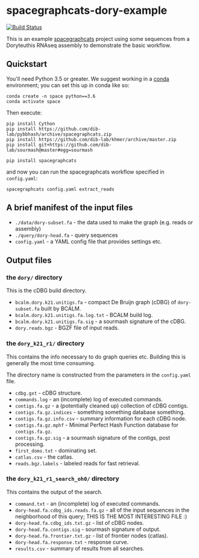 # spacegraphcats-dory-example

[![Build Status](https://travis-ci.org/spacegraphcats/spacegraphcats-dory-example.svg?branch=master)](https://travis-ci.org/spacegraphcats/spacegraphcats-dory-example)

This is an example
[spacegraphcats](https://github.com/spacegraphcats/spacegraphcats/)
project using some sequences from a Doryteuthis RNAseq assembly to
demonstrate the basic workflow.

## Quickstart

You'll need Python 3.5 or greater. We suggest working in a
[conda](https://conda.io/docs/) environment; you can set this up in
conda like so:

```
conda create -n space python==3.6
conda activate space
```

Then execute:
```
pip install Cython
pip install https://github.com/dib-lab/pybbhash/archive/spacegraphcats.zip
pip install https://github.com/dib-lab/khmer/archive/master.zip
pip install git+https://github.com/dib-lab/sourmash@master#egg=sourmash

pip install spacegraphcats
```

and now you can run the spacegraphcats workflow specified in `config.yaml`:

```
spacegraphcats config.yaml extract_reads
```

## A brief manifest of the input files

* `./data/dory-subset.fa` - the data used to make the graph (e.g. reads or assembly)
* `./query/dory-head.fa` - query sequences
* `config.yaml` - a YAML config file that provides settings etc.

## Output files

### the `dory/` directory

This is the cDBG build directory.

* `bcalm.dory.k21.unitigs.fa` - compact De Bruijn graph (cDBG) of `dory-subset.fa` built by BCALM.
* `bcalm.dory.k21.unitigs.fa.log.txt` - BCALM build log.
* `bcalm.dory.k21.unitigs.fa.sig` - a sourmash signature of the cDBG.
* `dory.reads.bgz` - BGZF file of input reads.

### the `dory_k21_r1/` directory

This contains the info necessary to do graph queries etc. Building this
is generally the most time consuming.

The directory name is constructed from the parameters in the
`config.yaml` file.

* `cdbg.gxt` - cDBG structure.
* `commands.log` - an (incomplete) log of executed commands.
* `contigs.fa.gz` - a (potentially cleaned up) collection of cDBG contigs.
* `contigs.fa.gz.indices` - something something database something.
* `contigs.fa.gz.info.csv` - summary information for each cDBG node.
* `contigs.fa.gz.mphf` - Minimal Perfect Hash Function database for `contigs.fa.gz`.
* `contigs.fa.gz.sig` - a sourmash signature of the contigs, post processing.
* `first_doms.txt` - dominating set.
* `catlas.csv` - the catlas.
* `reads.bgz.labels` - labeled reads for fast retrieval.

### the `dory_k21_r1_search_oh0/` directory

This contains the output of the search.

* `command.txt` - an (incomplete) log of executed commands.
* `dory-head.fa.cdbg_ids.reads.fa.gz` - all of the input sequences in the neighborhood of this query; THIS IS THE MOST INTERESTING FILE :)
* `dory-head.fa.cdbg_ids.txt.gz` - list of cDBG nodes.
* `dory-head.fa.contigs.sig` - sourmash signature of output.
* `dory-head.fa.frontier.txt.gz` - list of frontier nodes (catlas).
* `dory-head.fa.response.txt` - response curve.
* `results.csv` - summary of results from all searches.
